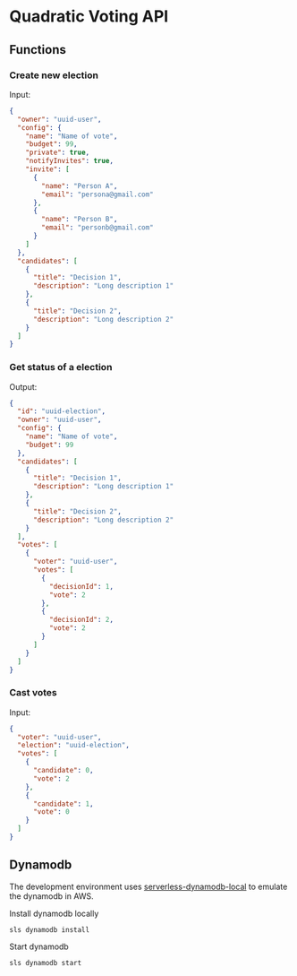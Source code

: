 # Quadratic Voting API

## Functions

### Create new election

Input:

```json
{
  "owner": "uuid-user",
  "config": {
    "name": "Name of vote",
    "budget": 99,
    "private": true,
    "notifyInvites": true,
    "invite": [
      {
        "name": "Person A",
        "email": "persona@gmail.com"
      },
      {
        "name": "Person B",
        "email": "personb@gmail.com"
      }
    ]
  },
  "candidates": [
    {
      "title": "Decision 1",
      "description": "Long description 1"
    },
    {
      "title": "Decision 2",
      "description": "Long description 2"
    }
  ]
}
```

### Get status of a election

Output:

```json
{
  "id": "uuid-election",
  "owner": "uuid-user",
  "config": {
    "name": "Name of vote",
    "budget": 99
  },
  "candidates": [
    {
      "title": "Decision 1",
      "description": "Long description 1"
    },
    {
      "title": "Decision 2",
      "description": "Long description 2"
    }
  ],
  "votes": [
    {
      "voter": "uuid-user",
      "votes": [
        {
          "decisionId": 1,
          "vote": 2
        },
        {
          "decisionId": 2,
          "vote": 2
        }
      ]
    }
  ]
}
```

### Cast votes

Input:

```json
{
  "voter": "uuid-user",
  "election": "uuid-election",
  "votes": [
    {
      "candidate": 0,
      "vote": 2
    },
    {
      "candidate": 1,
      "vote": 0
    }
  ]
}
```

## Dynamodb

The development environment uses [serverless-dynamodb-local](https://www.npmjs.com/package/serverless-dynamodb-local) to emulate the dynamodb in AWS.

Install dynamodb locally

```
sls dynamodb install
```

Start dynamodb

```
sls dynamodb start
```
